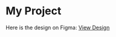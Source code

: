 # My Project
Here is the design on Figma: [View Design](https://www.figma.com/design/J3WIPiDdIrCrlH6Emvh9Wu/Untitled?node-id=200-967&t=C3mnD3PeEnpCnE6i-1)

